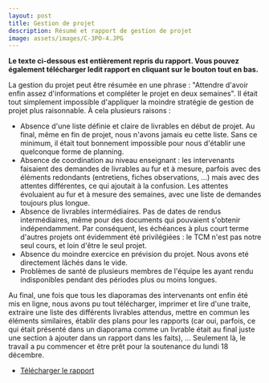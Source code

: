 ```yaml
---
layout: post
title: Gestion de projet
description: Résumé et rapport de gestion de projet
image: assets/images/C-3PO-4.JPG
---
```


**Le texte ci-dessous est entièrement repris du rapport. Vous pouvez également télécharger ledit rapport en cliquant sur le bouton tout en bas.**

La gestion du projet peut être résumée en une phrase : "Attendre d'avoir enfin assez d'informations et compléter le projet en deux semaines". Il était tout simplement impossible d'appliquer la moindre stratégie de gestion de projet plus raisonnable. À cela plusieurs raisons :

+ Absence d'une liste définie et claire de livrables en début de projet. Au final, même en fin de projet, nous n'avons jamais eu cette liste. Sans ce minimum, il était tout bonnement impossible pour nous d'établir une quelconque forme de planning.
+ Absence de coordination au niveau enseignant : les intervenants faisaient des demandes de livrables au fur et à mesure, parfois avec des éléments redondants (entretiens, fiches observations, ...) mais avec des attentes différentes, ce qui ajoutait à la confusion. Les attentes évoluaient au fur et à mesure des semaines, avec une liste de demandes toujours plus longue.
+ Absence de livrables intermédiaires. Pas de dates de rendus intermédiaires, même pour des documents qui pouvaient s'obtenir indépendamment. Par conséquent, les échéances à plus court terme d'autres projets ont évidemment été privilégiées : le TCM n'est pas notre seul cours, et loin d'être le seul projet.
+ Absence du moindre exercice en prévision du projet. Nous avons eté directement lâchés dans le vide.
+ Problèmes de santé de plusieurs membres de l'équipe les ayant rendu indisponibles pendant des périodes plus ou moins longues.

Au final, une fois que tous les diaporamas des intervenants ont enfin été mis en ligne, nous avons pu tout télécharger, imprimer et lire d'une traite, extraire une liste des différents livrables attendus, mettre en commun les éléments similaires, établir des plans pour les rapports (car oui, parfois, ce qui était présenté dans un diaporama comme un livrable était au final juste une section à ajouter dans un rapport dans les faits), ... Seulement là, le travail a pu commencer et être prêt pour la soutenance du lundi 18 décembre.

<ul class="actions">
	<li><a href="/assets/pdf/ibrainstorm_rapport_gestion_projet.pdf" class="button special icon fa-download">Télécharger le rapport</a></li>
</ul>
